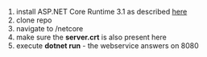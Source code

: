 1. install ASP.NET Core Runtime 3.1 as described [here](https://docs.microsoft.com/en-us/dotnet/core/install/linux-debian#install-the-runtime)
1. clone repo
1. navigate to /netcore
1. make sure the **server.crt** is also present here
1. execute **dotnet run** - the webservice answers on 8080